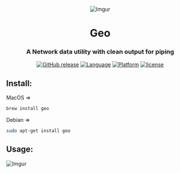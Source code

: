 <div align="center">

![Imgur](http://i.imgur.com/9zLZMKy.png)

# Geo
### A Network data utility with clean output for piping

[![GitHub release](https://img.shields.io/github/release/jakewmeyer/Geo.svg)]()
[![Language](https://img.shields.io/badge/language-Bash-gray.svg)]()
[![Platform](https://img.shields.io/badge/platform-MacOS%20%2B%20Linux-blue.svg)]()
[![license](https://img.shields.io/github/license/mashape/apistatus.svg)]()

</div>

## Install:
MacOS =>
```bash
brew install geo
```
Debian =>
```bash
sudo apt-get install geo
```
## Usage:

![Imgur](http://i.imgur.com/mvCaCfy.png)
